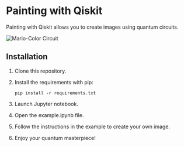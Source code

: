 # Painting with Qiskit

Painting with Qiskit allows you to create images using quantum circuits. 

![Mario-Color Circuit](examples/outputs/mario-color-circuit.png)

## Installation

1. Clone this repository.
2. Install the requirements with pip:

   `pip install -r requirements.txt`

3. Launch Jupyter notebook.

4. Open the example.ipynb file.

5. Follow the instructions in the example to create your own image.

6. Enjoy your quantum masterpiece!
